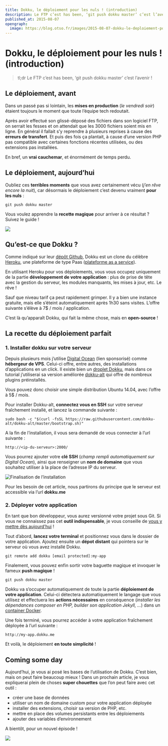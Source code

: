 ```yaml
---
title: Dokku, le déploiement pour les nuls ! (introduction)
description: Le FTP c’est has been, ‘git push dokku master’ c’est l’avenir !
published_at: 2015-08-07
opengraph:
  image: https://blog.otso.fr/images/2015-08-07-dokku-le-deploiement-pour-les-nuls-introduction/bob-eponge-arc-en-ciel.gif
---
```


# Dokku, le déploiement pour les nuls ! (introduction)

> tl;dr Le FTP c’est has been, ‘git push dokku master’ c’est l’avenir !

## Le déploiement, avant

Dans un passé pas si lointain, les **mises en production** (_le vendredi soir_) étaient toujours le moment que toute l’équipe tech redoutait.

Après avoir effectué son glissé-déposé des fichiers dans son logiciel FTP, on serrait les fesses et on attendait que les 3000 fichiers soient mis en ligne. En général il fallait s’y reprendre à plusieurs reprises à cause des **erreurs de transfert**. Et puis des fois ça plantait, à cause d’une version PHP pas compatible avec certaines fonctions récentes utilisées, ou des extensions pas installées.

En bref, un **vrai cauchemar**, et énormément de temps perdu.

## Le déploiement, aujourd’hui

Oubliez ces **terribles moments** que vous avez certainement vécu (_j’en rêve encore la nuit_), car désormais le déploiement c’est devenu vraiment **pour les nuls** :

    git push dokku master

Vous voulez apprendre la **recette magique** pour arriver à ce résultat ? Suivez le guide !

![](images/2015-08-07-dokku-le-deploiement-pour-les-nuls-introduction/bob-eponge-arc-en-ciel.gif)

## Qu’est-ce que Dokku ?

Comme indiqué sur leur [dépôt Github](https://github.com/progrium/dokku), Dokku est un clone du célèbre [Heroku](https://www.heroku.com/), une plateforme de type Paas ([plateforme as a service](https://en.wikipedia.org/wiki/Platform_as_a_service)).

En utilisant Heroku pour vos déploiements, vous vous occupez uniquement de la partie **développement de votre application** : plus de prise de tête avec la gestion du serveur, les modules manquants, les mises à jour, etc. Le rêve !

Sauf que niveau tarif ça peut rapidement grimper. Il y a bien une instance gratuite, mais elle s’éteint automatiquement après 1h30 sans visites. L’offre suivante s’élève à 7\$ / mois / application.

C’est là qu’apparaît Dokku, qui fait la même chose, mais en **open-source** !

## La recette du déploiement parfait

### 1. Installer dokku sur votre serveur

Depuis plusieurs mois j’utilise [Digital Ocean](https://www.digitalocean.com/?refcode=8f4dbd7cf40b) (lien sponsorisé) comme **hébergeur de VPS**. Celui-ci offre, entre autres, des installations d’applications en un click. Il existe bien un [droplet Dokku](https://www.digitalocean.com/features/one-click-apps/dokku/), mais dans ce tutorial j’utiliserai sa version améliorée [dokku-alt](https://github.com/dokku-alt/dokku-alt) qui offre de nombreux plugins préinstallés.

Vous pouvez donc choisir une simple distribution Ubuntu 14.04, avec l’offre à 5\$ / mois.

Pour installer Dokku-alt, **connectez vous en SSH** sur votre serveur fraîchement installé, et lancez la commande suivante :

    sudo bash -c "$(curl -fsSL https://raw.githubusercontent.com/dokku-alt/dokku-alt/master/bootstrap.sh)"

A la fin de l’installation, il vous sera demandé de vous connecter à l’url suivante :

    http://<ip-du-serveur>:2000/

Vous pourrez ajouter votre **clé SSH** (_champ rempli automatiquement sur Digital Ocean_), ainsi que renseigner un **nom de domaine** que vous souhaitez utiliser à la place de l’adresse IP du serveur.

![Finalisation de l’installation](images/2015-08-07-dokku-le-deploiement-pour-les-nuls-introduction/dokku-setup.png)

Pour les besoin de cet article, nous partirons du principe que le serveur est accessible via l’url **dokku.me**

### 2. Déployer votre application

En tant que bon développeur, vous aurez versionné votre projet sous Git. Si vous ne connaissez pas cet **outil indispensable**, je vous conseille de [vous y mettre dès aujourd’hui](https://git-scm.com/documentation) !

Tout d’abord, **lancez votre terminal** et positionnez vous dans le dossier de votre application. Ajoutez ensuite un **dépot distant** qui pointera sur le serveur où vous avez installé Dokku.

    git remote add dokku [email protected]:my-app

Finalement, vous pouvez enfin sortir votre baguette magique et invoquer le fameux **push magique** !

    git push dokku master

Dokku va s’occuper automatiquement de toute la partie **déploiement de votre application**. Celui-ci détectera automatiquement le langage que vous utilisez et effectuera les **actions nécessaires** en conséquence (_installer les dépendances composer en PHP, builder son application Jekyll, …_) dans un [container Docker](https://www.docker.com/).

Une fois terminé, vous pourrez accéder à votre application fraîchement déployée à l’url suivante :

    http://my-app.dokku.me

Et voilà, le déploiement **en toute simplicité** !

## Coming some day

Aujourd’hui, je vous ai posé les bases de l’utilisation de Dokku. C’est bien, mais on peut faire beaucoup mieux ! Dans un prochain article, je vous expliquerai plein de choses **super chouettes** que l’on peut faire avec cet outil :

- créer une base de données
- utiliser un nom de domaine custom pour votre application déployée
- installer des extensions, choisir sa version de PHP, etc.
- mettre en place des volumes persistants entre les déploiements
- ajouter des variables d’environnement

A bientôt, pour un nouvel épisode !

![](images/2015-08-07-dokku-le-deploiement-pour-les-nuls-introduction/sheldon-content.gif)
